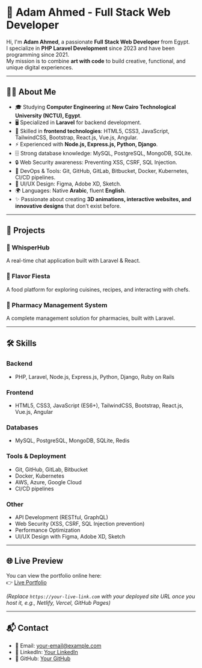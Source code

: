 # 🌟 Adam Ahmed - Full Stack Web Developer

Hi, I'm **Adam Ahmed**, a passionate **Full Stack Web Developer** from Egypt.  
I specialize in **PHP Laravel Development** since 2023 and have been programming since 2021.  
My mission is to combine **art with code** to build creative, functional, and unique digital experiences.

---

## 👨‍💻 About Me
- 🎓 Studying **Computer Engineering** at **New Cairo Technological University (NCTU), Egypt**.  
- 🖥️ Specialized in **Laravel** for backend development.  
- 🎨 Skilled in **frontend technologies**: HTML5, CSS3, JavaScript, TailwindCSS, Bootstrap, React.js, Vue.js, Angular.  
- ⚡ Experienced with **Node.js, Express.js, Python, Django**.  
- 🗄️ Strong database knowledge: MySQL, PostgreSQL, MongoDB, SQLite.  
- 🔒 Web Security awareness: Preventing XSS, CSRF, SQL Injection.  
- 🔧 DevOps & Tools: Git, GitHub, GitLab, Bitbucket, Docker, Kubernetes, CI/CD pipelines.  
- 📱 UI/UX Design: Figma, Adobe XD, Sketch.  
- 🌍 Languages: Native **Arabic**, fluent **English**.  
- ✨ Passionate about creating **3D animations, interactive websites, and innovative designs** that don’t exist before.

---

## 🚀 Projects
### 🔹 WhisperHub
A real-time chat application built with Laravel & React.  

### 🔹 Flavor Fiesta
A food platform for exploring cuisines, recipes, and interacting with chefs.  

### 🔹 Pharmacy Management System
A complete management solution for pharmacies, built with Laravel.  

---

## 🛠️ Skills

### Backend
- PHP, Laravel, Node.js, Express.js, Python, Django, Ruby on Rails

### Frontend
- HTML5, CSS3, JavaScript (ES6+), TailwindCSS, Bootstrap, React.js, Vue.js, Angular

### Databases
- MySQL, PostgreSQL, MongoDB, SQLite, Redis

### Tools & Deployment
- Git, GitHub, GitLab, Bitbucket  
- Docker, Kubernetes  
- AWS, Azure, Google Cloud  
- CI/CD pipelines

### Other
- API Development (RESTful, GraphQL)  
- Web Security (XSS, CSRF, SQL Injection prevention)  
- Performance Optimization  
- UI/UX Design with Figma, Adobe XD, Sketch  

---

## 🌐 Live Preview
You can view the portfolio online here:  
👉 [Live Portfolio](https://your-live-link.com)  

*(Replace `https://your-live-link.com` with your deployed site URL once you host it, e.g., Netlify, Vercel, GitHub Pages)*

---

## 📬 Contact
- 📧 Email: [your-email@example.com](mailto:your-email@example.com)  
- 💼 LinkedIn: [Your LinkedIn](https://linkedin.com/in/your-profile)  
- 🐙 GitHub: [Your GitHub](https://github.com/your-username)  
